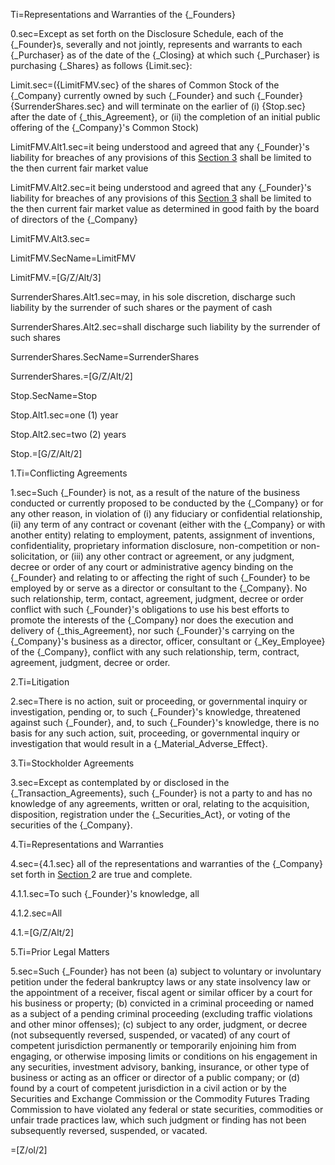 Ti=Representations and Warranties of the {_Founders}

0.sec=Except as set forth on the Disclosure Schedule, each of the {_Founder}s, severally and not jointly, represents and warrants to each {_Purchaser} as of the date of the {_Closing} at which such {_Purchaser} is purchasing {_Shares} as follows {Limit.sec}:

Limit.sec=({LimitFMV.sec} of the shares of Common Stock of the {_Company} currently owned by such {_Founder} and such {_Founder}{SurrenderShares.sec} and will terminate on the earlier of (i) {Stop.sec} after the date of {_this_Agreement}, or (ii) the completion of an initial public offering of the {_Company}'s Common Stock)

LimitFMV.Alt1.sec=it being understood and agreed that any {_Founder}'s liability for breaches of any provisions of this <u>Section 3</u> shall be limited to the then current fair market value

LimitFMV.Alt2.sec=it being understood and agreed that any {_Founder}'s liability for breaches of any provisions of this <u>Section 3</u> shall be limited to the then current fair market value as determined in good faith by the board of directors of the {_Company}

LimitFMV.Alt3.sec=</i>

LimitFMV.SecName=LimitFMV

LimitFMV.=[G/Z/Alt/3]

SurrenderShares.Alt1.sec=may, in his sole discretion, discharge such liability by the surrender of such shares or the payment of cash

SurrenderShares.Alt2.sec=shall discharge such liability by the surrender of such shares

SurrenderShares.SecName=SurrenderShares

SurrenderShares.=[G/Z/Alt/2]

Stop.SecName=Stop

Stop.Alt1.sec=one (1) year

Stop.Alt2.sec=two (2) years

Stop.=[G/Z/Alt/2]

1.Ti=Conflicting Agreements

1.sec=Such {_Founder} is not, as a result of the nature of the business conducted or currently proposed to be conducted by the {_Company} or for any other reason, in violation of (i) any fiduciary or confidential relationship, (ii) any term of any contract or covenant (either with the {_Company} or with another entity) relating to employment, patents, assignment of inventions, confidentiality, proprietary information disclosure, non-competition or non-solicitation, or (iii) any other contract or agreement, or any judgment, decree or order of any court or administrative agency binding on the {_Founder} and relating to or affecting the right of such {_Founder} to be employed by or serve as a director or consultant to the {_Company}. No such relationship, term, contact, agreement, judgment, decree or order conflict with such {_Founder}'s obligations to use his best efforts to promote the interests of the {_Company} nor does the execution and delivery of {_this_Agreement}, nor such {_Founder}'s carrying on the {_Company}'s business as a director, officer, consultant or {_Key_Employee} of the {_Company}, conflict with any such relationship, term, contract, agreement, judgment, decree or order.

2.Ti=Litigation

2.sec=There is no action, suit or proceeding, or governmental inquiry or investigation, pending or, to such {_Founder}'s knowledge, threatened against such {_Founder}, and, to such {_Founder}'s knowledge, there is no basis for any such action, suit, proceeding, or governmental inquiry or investigation that would result in a {_Material_Adverse_Effect}.

3.Ti=Stockholder Agreements

3.sec=Except as contemplated by or disclosed in the {_Transaction_Agreements}, such {_Founder} is not a party to and has no knowledge of any agreements, written or oral, relating to the acquisition, disposition, registration under the {_Securities_Act}, or voting of the securities of the {_Company}.

4.Ti=Representations and Warranties

4.sec={4.1.sec} all of the representations and warranties of the {_Company} set forth in <u>Section </u>2 are true and complete.

4.1.1.sec=To such {_Founder}'s knowledge, all

4.1.2.sec=All

4.1.=[G/Z/Alt/2]

5.Ti=Prior Legal Matters

5.sec=Such {_Founder} has not been (a) subject to voluntary or involuntary petition under the federal bankruptcy laws or any state insolvency law or the appointment of a receiver, fiscal agent or similar officer by a court for his business or property; (b) convicted in a criminal proceeding or named as a subject of a pending criminal proceeding (excluding traffic violations and other minor offenses); (c) subject to any order, judgment, or decree (not subsequently reversed, suspended, or vacated) of any court of competent jurisdiction permanently or temporarily enjoining him from engaging, or otherwise imposing limits or conditions on his engagement in any securities, investment advisory, banking, insurance, or other type of business or acting as an officer or director of a public company; or (d) found by a court of competent jurisdiction in a civil action or by the Securities and Exchange Commission or the Commodity Futures Trading Commission to have violated any federal or state securities, commodities or unfair trade practices law, which such judgment or finding has not been subsequently reversed, suspended, or vacated.

=[Z/ol/2]